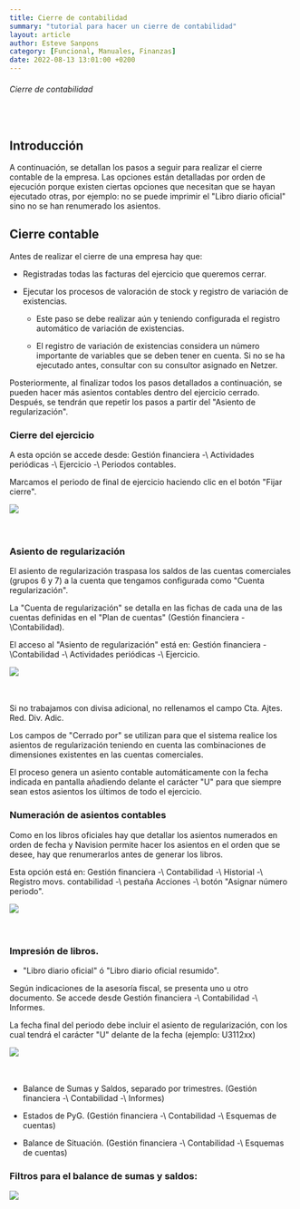 ```yaml
---
title: Cierre de contabilidad
summary: "tutorial para hacer un cierre de contabilidad"
layout: article
author: Esteve Sanpons
category: [Funcional, Manuales, Finanzas]
date: 2022-08-13 13:01:00 +0200
---
```


###### Cierre de contabilidad

<br>

## Introducción

A continuación, se detallan los pasos a seguir para realizar el cierre contable de la empresa. Las opciones están detalladas por orden de ejecución porque existen ciertas opciones que necesitan que se hayan ejecutado otras, por ejemplo: no se puede imprimir el "Libro diario oficial" sino no se han renumerado los asientos.

## Cierre contable

Antes de realizar el cierre de una empresa hay que:

- Registradas todas las facturas del ejercicio que queremos cerrar.

- Ejecutar los procesos de valoración de stock y registro de variación de existencias.

  - Este paso se debe realizar aún y teniendo configurada el registro automático de variación de existencias.

  - El registro de variación de existencias considera un número importante de variables que se deben tener en cuenta. Si no se ha ejecutado antes, consultar con su consultor asignado en Netzer.

Posteriormente, al finalizar todos los pasos detallados a continuación, se pueden hacer más asientos contables dentro del ejercicio cerrado.
Después, se tendrán que repetir los pasos a partir del "Asiento de regularización".

### Cierre del ejercicio

A esta opción se accede desde: Gestión financiera -\ Actividades periódicas -\ Ejercicio -\ Periodos contables.

Marcamos el periodo de final de ejercicio haciendo clic en el botón "Fijar cierre".

<img class="img-container"  src="/assets/img/articles/cierre-de-contabilidad/image1.png">
<br><br><br>

### Asiento de regularización

El asiento de regularización traspasa los saldos de las cuentas comerciales (grupos 6 y 7) a la cuenta que tengamos configurada como "Cuenta regularización".

La "Cuenta de regularización" se detalla en las fichas de cada una de las cuentas definidas en el "Plan de cuentas" (Gestión financiera -\Contabilidad).

El acceso al "Asiento de regularización" está en: Gestión financiera -\Contabilidad -\ Actividades periódicas -\ Ejercicio.

<img class="img-container"  src="/assets/img/articles/cierre-de-contabilidad/image2.png">
<br><br><br>

Si no trabajamos con divisa adicional, no rellenamos el campo Cta. Ajtes. Red. Div. Adic.

Los campos de "Cerrado por" se utilizan para que el sistema realice los asientos de regularización teniendo en cuenta las combinaciones de dimensiones existentes en las cuentas comerciales.

El proceso genera un asiento contable automáticamente con la fecha indicada en pantalla añadiendo delante el carácter "U" para que siempre sean estos asientos los últimos de todo el ejercicio.

### Numeración de asientos contables

Como en los libros oficiales hay que detallar los asientos numerados en orden de fecha y Navision permite hacer los asientos en el orden que se desee, hay que renumerarlos antes de generar los libros.

Esta opción está en: Gestión financiera -\ Contabilidad -\ Historial -\ Registro movs. contabilidad -\ pestaña Acciones -\ botón "Asignar número periodo".

<img class="img-container"  src="/assets/img/articles/cierre-de-contabilidad/image3.png">
<br><br><br>

### Impresión de libros.

- "Libro diario oficial" ó "Libro diario oficial resumido".

Según indicaciones de la asesoría fiscal, se presenta uno u otro documento. Se accede desde Gestión financiera -\ Contabilidad -\ Informes.

La fecha final del periodo debe incluir el asiento de regularización, con los cual tendrá el carácter "U" delante de la fecha (ejemplo: U3112xx)

<img class="img-container"  src="/assets/img/articles/cierre-de-contabilidad/image4.png">
<br><br><br>

- Balance de Sumas y Saldos, separado por trimestres. (Gestión financiera -\ Contabilidad -\ Informes)

- Estados de PyG. (Gestión financiera -\ Contabilidad -\ Esquemas de cuentas)

- Balance de Situación. (Gestión financiera -\ Contabilidad -\ Esquemas de cuentas)

### Filtros para el balance de sumas y saldos:

<img class="img-container"  src="/assets/img/articles/cierre-de-contabilidad/image5.png">
<br><br><br>
